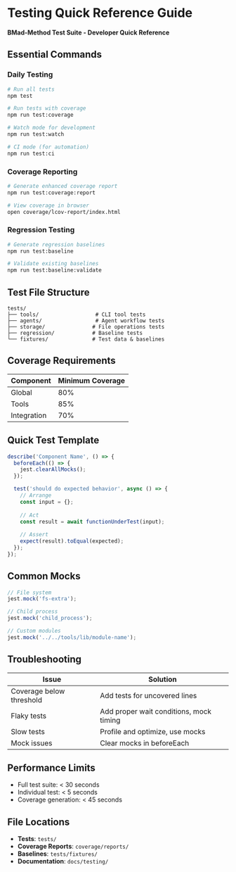 # Testing Quick Reference Guide

**BMad-Method Test Suite - Developer Quick Reference**

## Essential Commands

### Daily Testing
```bash
# Run all tests
npm test

# Run tests with coverage
npm run test:coverage

# Watch mode for development
npm run test:watch

# CI mode (for automation)
npm run test:ci
```

### Coverage Reporting
```bash
# Generate enhanced coverage report
npm run test:coverage:report

# View coverage in browser
open coverage/lcov-report/index.html
```

### Regression Testing
```bash
# Generate regression baselines
npm run test:baseline

# Validate existing baselines
npm run test:baseline:validate
```

## Test File Structure

```
tests/
├── tools/                  # CLI tool tests
├── agents/                 # Agent workflow tests  
├── storage/               # File operations tests
├── regression/            # Baseline tests
└── fixtures/              # Test data & baselines
```

## Coverage Requirements

| Component | Minimum Coverage |
|-----------|------------------|
| Global    | 80%             |
| Tools     | 85%             |
| Integration | 70%           |

## Quick Test Template

```javascript
describe('Component Name', () => {
  beforeEach(() => {
    jest.clearAllMocks();
  });

  test('should do expected behavior', async () => {
    // Arrange
    const input = {};
    
    // Act  
    const result = await functionUnderTest(input);
    
    // Assert
    expect(result).toEqual(expected);
  });
});
```

## Common Mocks

```javascript
// File system
jest.mock('fs-extra');

// Child process
jest.mock('child_process');

// Custom modules
jest.mock('../../tools/lib/module-name');
```

## Troubleshooting

| Issue | Solution |
|-------|----------|
| Coverage below threshold | Add tests for uncovered lines |
| Flaky tests | Add proper wait conditions, mock timing |
| Slow tests | Profile and optimize, use mocks |
| Mock issues | Clear mocks in beforeEach |

## Performance Limits

- Full test suite: < 30 seconds
- Individual test: < 5 seconds  
- Coverage generation: < 45 seconds

## File Locations

- **Tests**: `tests/`
- **Coverage Reports**: `coverage/reports/`
- **Baselines**: `tests/fixtures/`
- **Documentation**: `docs/testing/`